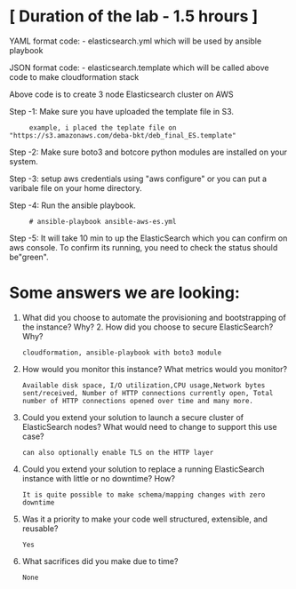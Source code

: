 # [ Duration of the lab - 1.5 hrours ]

YAML format code: - elasticsearch.yml which will be used by ansible playbook

JSON format code: - elasticsearch.template which will be called above code to make cloudformation stack

Above code is to create 3 node Elasticsearch cluster on AWS

Step -1: Make sure you have uploaded the template file in S3.

         example, i placed the teplate file on "https://s3.amazonaws.com/deba-bkt/deb_final_ES.template"
         
Step -2: Make sure boto3 and botcore python modules are installed on your system.

Step -3: setup aws credentials using "aws configure" or you can put a varibale file on your home directory.

Step -4: Run the ansible playbook.

         # ansible-playbook ansible-aws-es.yml
         
Step -5: It will take 10 min to up the ElasticSearch which you can confirm on aws console. To confirm its running, you need to check the status should be"green".



# Some answers we are looking:
1. What did you choose to automate the provisioning and bootstrapping of the instance? Why? 2. How did you choose to secure ElasticSearch? Why?
         
       cloudformation, ansible-playbook with boto3 module
         
3. How would you monitor this instance? What metrics would you monitor?

       Available disk space, I/O utilization,CPU usage,Network bytes sent/received, Number of HTTP connections currently open, Total number of HTTP connections opened over time and many more.
         
4. Could you extend your solution to launch a secure cluster of ElasticSearch nodes? What would need to change to support this use case?
         
       can also optionally enable TLS on the HTTP layer
         
5. Could you extend your solution to replace a running ElasticSearch instance with little or no downtime? How?
         
       It is quite possible to make schema/mapping changes with zero downtime
         
6. Was it a priority to make your code well structured, extensible, and reusable?
         
       Yes
         
7. What sacrifices did you make due to time?
         
       None
